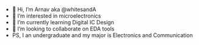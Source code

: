 - 👋 Hi, I’m Arnav aka @whitesandA
- 👀 I’m interested in microelectronics 
- 🌱 I’m currently learning Digital IC Design
- 💞️ I’m looking to collaborate on EDA tools
- PS, I an undergraduate and my major is Electronics and Communication

<!---
whitesandA/whitesandA is a ✨ special ✨ repository because its `README.md` (this file) appears on your GitHub profile.
You can click the Preview link to take a look at your changes.
--->
